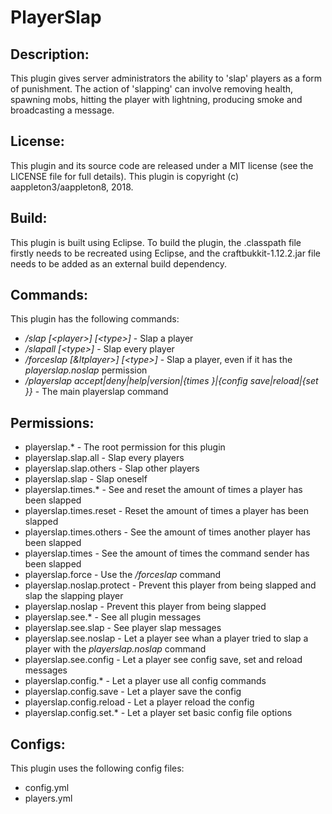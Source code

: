 # PlayerSlap
## Description: 
This plugin gives server administrators the ability to 'slap' players as a form of punishment. The action of 'slapping' can involve removing health, spawning mobs, hitting the player with lightning, producing smoke and broadcasting a message. 

## License: 
This plugin and its source code are released under a MIT license (see the LICENSE file for full details). This plugin is copyright (c) aappleton3/aappleton8, 2018. 

## Build: 
This plugin is built using Eclipse. To build the plugin, the .classpath file firstly needs to be recreated using Eclipse, and the craftbukkit-1.12.2.jar file needs to be added as an external build dependency. 

## Commands: 
This plugin has the following commands: 
 - */slap [&lt;player&gt;] [&lt;type&gt;]* - Slap a player 
 - */slapall [&lt;type&gt;]* - Slap every player 
 - */forceslap [&ltplayer&gt;] [&lt;type&gt;]* - Slap a player, even if it has the *playerslap.noslap* permission 
 - */playerslap accept|deny|help|version|{times <player>}|{config save|reload|{set <options>}}* - The main playerslap command 

## Permissions: 
 - playerslap.* - The root permission for this plugin 
 - playerslap.slap.all - Slap every players 
 - playerslap.slap.others - Slap other players 
 - playerslap.slap - Slap oneself 
 - playerslap.times.* - See and reset the amount of times a player has been slapped 
 - playerslap.times.reset - Reset the amount of times a player has been slapped 
 - playerslap.times.others - See the amount of times another player has been slapped 
 - playerslap.times - See the amount of times the command sender has been slapped 
 - playerslap.force - Use the */forceslap* command 
 - playerslap.noslap.protect - Prevent this player from being slapped and slap the slapping player 
 - playerslap.noslap - Prevent this player from being slapped 
 - playerslap.see.* - See all plugin messages 
 - playerslap.see.slap - See player slap messages 
 - playerslap.see.noslap - Let a player see whan a player tried to slap a player with the *playerslap.noslap* command 
 - playerslap.see.config - Let a player see config save, set and reload messages 
 - playerslap.config.* - Let a player use all config commands 
 - playerslap.config.save - Let a player save the config 
 - playerslap.config.reload - Let a player reload the config 
 - playerslap.config.set.* - Let a player set basic config file options 

## Configs: 
This plugin uses the following config files: 
 - config.yml 
 - players.yml
